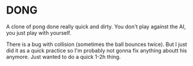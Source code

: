 DONG
====

A clone of pong done really quick and dirty.
You don't play against the AI, you just play with yourself.

There is a bug with collision (sometimes the ball bounces twice).
But I just did it as a quick practice so I'm probably not gonna
fix anything aboutt his anymore. Just wanted to do a quick 1-2h
thing.